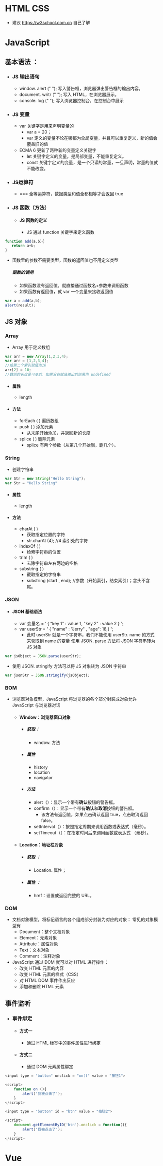 
# HTML  CSS
- 建议  https://w3school.com.cn  自己了解


# JavaScript
## 基本语法 ：
- ### JS 输出语句
	- window. alert (" ");  写入警告框，浏览器弹出警告框的输出内容。
	- document. writr (" "); 写入 HTML，在浏览器展示。
	- console. log (" "); 写入浏览器控制台，在控制台中展示
- ### JS 变量
	- var 关键字是用来声明变量的
		- var a = 20；
		- var 定义的变量不论在哪都为全局变量，并且可以重复定义，新的值会覆盖旧的值
	- ECMA 6 更新了两种新的变量定义关键字
		-  let 关键字定义的变量，是局部变量，不能重复定义。
		-  const 关键字定义的变量，是一个只读的常量，一旦声明，常量的值就不能改变。
- ### JS运算符
	- === 全等运算符，数据类型和值全都相等才会返回 true
- ### JS 函数（方法）
	- #### JS 函数的定义
		- JS 通过 function 关键字来定义函数
 ```javaScript
function add(a,b){
	return a+b;
}
```
- 函数里的参数不需要类型，函数的返回值也不用定义类型
	##### 函数的调用
	- 如果函数没有返回值，就直接通过函数名+参数来调用函数
	- 如果函数有返回值，就 var 一个变量来接收返回值
```JavaScript
var a = add(a,b);
alert(result);
```


## JS 对象
### Array
- Array 用于定义数组
```JavaScript
var arr = new Array(1,2,3,4);
var arr = [1,2,3,4];
//给第二个索引赋值为10
arr[2] = 10;
//数组的长度是可变的，如果没有赋值输出的结果为 undefined
```
- #### 属性
	- length
- #### 方法
	- forEach ( ) 遍历数组
	- push ( ) 添加元素
		- 从末尾开始添加，并返回新的长度
	- splice ( ) 删除元素
		- splice 有两个参数（从第几个开始删，删几个）。

### String
- 创建字符串
```JavaScript
var Str = new String("Hello String");
var Str = "Hello String"
```
- #### 属性
	- length
- #### 方法
	- charAt ( )
		- 获取指定位置的字符
		- str.charAt (4);   //4 索引处的字符
	- indexOf ( )
		- 检索字符串的位置
	- trim ( )
		- 去除字符串左右两边的空格
	- substring ( )
		- 截取指定的字符串
		- substring (start , end);  //参数（开始索引，结束索引）；含头不含尾。


### JSON
- #### JSON 基础语法
	- var 变量名 = ‘ { “key 1” :  value 1,  "key 2" : value 2 } ’;
	- var userStr = ' { "name" : "Jerry" , "age": 18,} ';
		- 此时 userStr 就是一个字符串，我们不能使用 userStr. name 的方式来获取到 name 的变量
			使用 JSON. parse 方法将 JSON 字符串转为 JS 对象
```JavaScript
var jsObject = JSON.parse(userStr);
```
- 使用 JSON. stringify 方法可以将 JS 对象转为 JSON 字符串
```JavaScript
var jsonStr = JSON.stringify(jsObject);
```

### BOM
- 浏览器对象模型，JavaScript 将浏览器的各个部分封装成对象允许 JavaScript 与浏览器对话
	- #### Window：浏览器窗口对象
		- ##### 获取：
			- window. 方法
		- ##### 属性
			- history
			- location
			- navigator
		- ##### 方法
			- alert（）：显示一个带有**确认**按钮的警告框。
			- confirm（）：显示一个带有**确认**和**取消**按钮的警告框。
				- 该方法有返回值，如果点击确认返回 true，点击取消返回 false。
			- setInterval（）：按照指定周期来调用函数或表达式（毫秒）。
			- setTimeout（）：在指定时间后来调用函数或表达式 （毫秒）。
	- #### Location：地址栏对象
		- ##### 获取 ：
			- Location. 属性；
		- ##### 属性 ：
			- href：设置或返回完整的 URL。

### DOM
- 文档对象模型，将标记语言的各个组成部分封装为对应的对象：
	常见的对象模型有
	-  Document：整个文档对象
	-  Element：元素对象
	-  Attribute：属性对象
	-  Text：文本对象
	-  Comment：注释对象
- JavaScript 通过 DOM 就可以对 HTML 进行操作：
	- 改变 HTML 元素的内容
	- 改变 HTML 元素的样式（CSS）
	- 对 HTML DOM 事件作出反应
	- 添加和删除 HTML 元素


## 事件监听
- ### 事件绑定
	- #### 方式一
		- 通过 HTML 标签中的事件属性进行绑定
	- #### 方式二
		- 通过 DOM 元素属性绑定
```JavaScript
<input type = "button" onclick = "on()" value = "按钮1">

<script>
	function on (){
		alert('我被点击了');
	}
</script>
```

```JavaScript
<input type = "button" id = "btn" value = "按钮2">

<script>
	document.getElementByID('btn').onclick = function(){
		alert('我被点击了');
	}
</script>
```



# Vue
